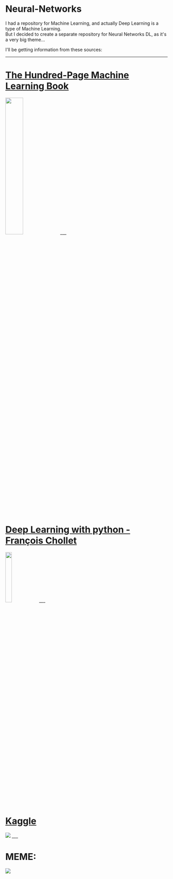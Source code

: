 # Neural-Networks

I had a repository for Machine Learning, and actually Deep Learning is a type of Machine Learning. <br>
But I decided to create a separate repository for Neural Networks DL, as it's a very big theme... <br>

I'll be getting information from these sources: <br>

___

# **<a href='https://www.amazon.com/Hundred-Page-Machine-Learning-Book/dp/1777005477/ref=sr_1_1?crid=34NDULROYJOS1&keywords=100+page+machine+learning+book&qid=1699268677&sprefix=100+machine+l%2Caps%2C197&sr=8-1'> The Hundred-Page Machine Learning Book </a>** <br>

<img src='https://m.media-amazon.com/images/I/51OfJg+8G9L._AC_UF1000,1000_QL80_.jpg' width=33%>
___

# **<a href='https://www.amazon.com/Deep-Learning-Python-Francois-Chollet/dp/1617294438'> Deep Learning with python -  François Chollet</a>** <br>
<img src='https://images.manning.com/book/a/2a49d38-96e5-4bf7-8555-57f689c52ebf/Chollet-2ed-HI.png' width=20%>
___

# **<a href='https://www.kaggle.com/'> Kaggle </a>** <br>
<img src='https://upload.wikimedia.org/wikipedia/commons/7/7c/Kaggle_logo.png'>
___

# **MEME:** <br>
<img src='https://preview.redd.it/a7230340fy1c1.png?width=640&crop=smart&auto=webp&s=677ad298afc14161fd07e79520ae70c5875cbaf4'>
 

